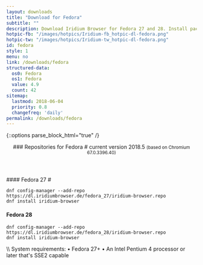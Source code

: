 ```yaml
---
layout: downloads
title: "Download for Fedora"
subtitle: ""
description: Download Iridium Browser for Fedora 27 and 28. Install package from repository using the command line.
hotpic-fb: "/images/hotpics/Iridium-fb_hotpic-dl-fedora.png"
hotpic-tw: "/images/hotpics/Iridium-tw_hotpic-dl-fedora.png"
id: fedora
style: 1
menu: no
link: /downloads/fedora
structured-data:
  os0: Fedora
  os1: Fedora
  value: 4.9
  count: 42
sitemap:
  lastmod: 2018-06-04
  priority: 0.8
  changefreq: 'daily'
permalink: /downloads/fedora
---
```


{::options parse_block_html="true" /}
<div class="dlinux fl-fedora-inverse"></div>
<header>
### Repositories for Fedora #
current version 2018.5     
<small>(based on Chromium 67.0.3396.40)</small>
</header>
<div class="container 75%">
#### Fedora 27 #

	dnf config-manager --add-repo https://dl.iridiumbrowser.de/fedora_27/iridium-browser.repo
	dnf install iridium-browser
     	
#### Fedora 28 #

	dnf config-manager --add-repo https://dl.iridiumbrowser.de/fedora_28/iridium-browser.repo
	dnf install iridium-browser
     
</div>	 
\\
System requirements:   
&#8226; Fedora 27+    
&#8226; An Intel Pentium 4 processor or later that's SSE2 capable
